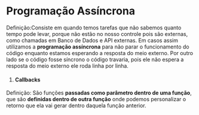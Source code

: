 # Programação Assíncrona
Definição:Consiste em quando temos tarefas que não sabemos quanto tempo pode levar, porque não estão no nosso controle pois são externas, como chamadas em Banco de Dados e API externas.
Em casos assim utilizamos a **programação assíncrona** para não parar o funcionamento do código enquanto estamos esperando a resposta do meio externo.
Por outro lado se o código fosse síncrono o código travaria, pois ele não espera a resposta do meio externo ele roda linha por linha.

1. #### Callbacks
Definição: São funções **passadas como parâmetro dentro de uma função**, que são **definidas dentro de outra função** onde podemos personalizar o retorno que ela vai gerar dentro daquela função anterior.

